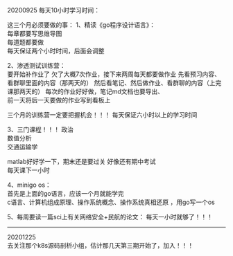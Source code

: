 20200925
每天10小时学习时间：


这三个月必须要做的事： 
1、精读《go程序设计语言》：   
每章都要写思维导图   
每道题都要做    
每天保证两个小时时间，后面会调整    
 

2、渗透测试训练营：  
要开始补作业了 
欠了大概7次作业，接下来两周每天都要做作业 
先看预习内容、看群聊里面的内容（那两天的） 
然后看笔记、然后做作业、看群聊的内容（上完课那两天的） 
每次的作业好好做，笔记md文档也要导出、  
前一天将后一天要做的作业写到看板上 

三个月的训练营一定要把握机会！！！ 
每天保证六小时以上的学习时间  

3、三门课程！！！ 
政治  
数值分析  
交通运输学 

matlab好好学一下，期末还是要过关 
好像还有期中考试  
每天课下一小时 


4、minigo os：  
首先是上面的go语言，应该一个月就能学完  
c语言、计算机组成原理、操作系统概念、操作系统真相还原 
，用go写一个os 
  
5、每周要读一篇sci上有关网络安全+民航的论文： 
每天一小时就够了！！！ 

---
20201225  
去关注那个k8s源码剖析小组，估计那几天第三期开始了，加入！！！  



